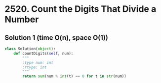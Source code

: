 # 2520. Count the Digits That Divide a Number

## Solution 1 (time O(n), space O(1))

```python
class Solution(object):
    def countDigits(self, num):
        """
        :type num: int
        :rtype: int
        """
        return sum(num % int(t) == 0 for t in str(num))
```
